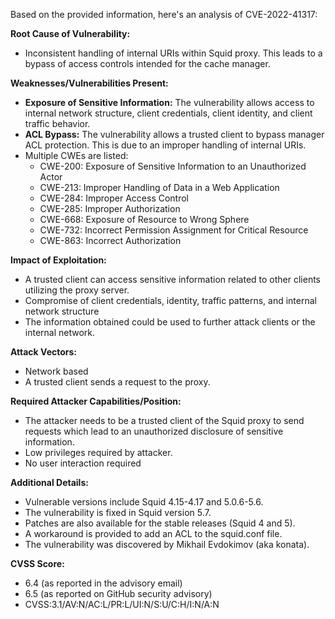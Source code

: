 Based on the provided information, here's an analysis of CVE-2022-41317:

**Root Cause of Vulnerability:**
- Inconsistent handling of internal URIs within Squid proxy. This leads to a bypass of access controls intended for the cache manager.

**Weaknesses/Vulnerabilities Present:**
- **Exposure of Sensitive Information:** The vulnerability allows access to internal network structure, client credentials, client identity, and client traffic behavior.
- **ACL Bypass:** The vulnerability allows a trusted client to bypass manager ACL protection. This is due to an improper handling of internal URIs.
- Multiple CWEs are listed:
    - CWE-200: Exposure of Sensitive Information to an Unauthorized Actor
    - CWE-213: Improper Handling of Data in a Web Application
    - CWE-284: Improper Access Control
    - CWE-285: Improper Authorization
    - CWE-668: Exposure of Resource to Wrong Sphere
    - CWE-732: Incorrect Permission Assignment for Critical Resource
    - CWE-863: Incorrect Authorization

**Impact of Exploitation:**
-  A trusted client can access sensitive information related to other clients utilizing the proxy server.
-  Compromise of client credentials, identity, traffic patterns, and internal network structure
- The information obtained could be used to further attack clients or the internal network.

**Attack Vectors:**
- Network based
- A trusted client sends a request to the proxy.

**Required Attacker Capabilities/Position:**
- The attacker needs to be a trusted client of the Squid proxy to send requests which lead to an unauthorized disclosure of sensitive information.
- Low privileges required by attacker.
- No user interaction required

**Additional Details:**
- Vulnerable versions include Squid 4.15-4.17 and 5.0.6-5.6.
- The vulnerability is fixed in Squid version 5.7.
- Patches are also available for the stable releases (Squid 4 and 5).
- A workaround is provided to add an ACL to the squid.conf file.
- The vulnerability was discovered by Mikhail Evdokimov (aka konata).

**CVSS Score:**
- 6.4 (as reported in the advisory email)
- 6.5 (as reported on GitHub security advisory)
- CVSS:3.1/AV:N/AC:L/PR:L/UI:N/S:U/C:H/I:N/A:N